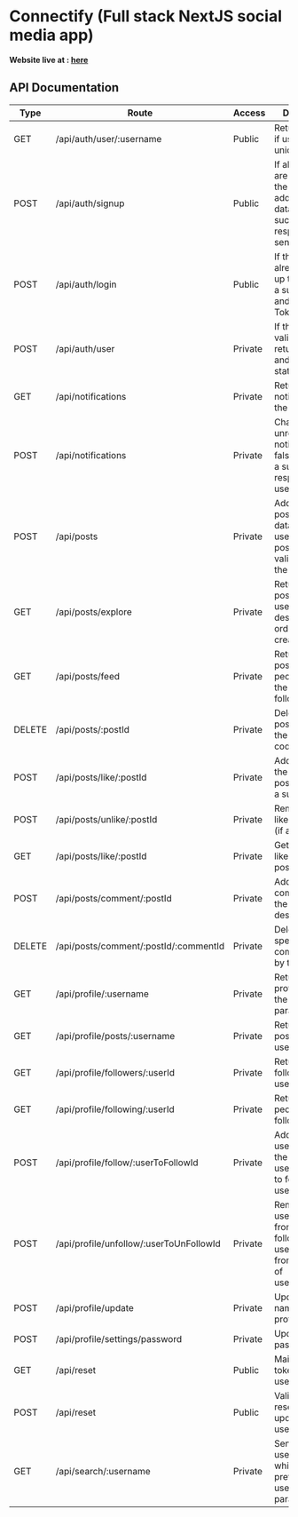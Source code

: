 # Connectify (Full stack NextJS social media app)

<strong>Website live at : [here](https://connectify-socialmedia.herokuapp.com/)</strong>

## API Documentation

| Type   | Route                                   | Access  | Description                                                                                            |
| ------ | --------------------------------------- | ------- | ------------------------------------------------------------------------------------------------------ |
| GET    | /api/auth/user/:username                | Public  | Return success if username is unique                                                                   |
| POST   | /api/auth/signup                        | Public  | If all the fields are valid then the user is added to the database and a success response is sent back |
| POST   | /api/auth/login                         | Public  | If the user is already signed up then it sends a success code and a JWT Token                          |
| POST   | /api/auth/user                          | Private | If the user is valid then it returns user and user follow stats                                        |
| GET    | /api/notifications                      | Private | Returns all the notifications if the user is valid                                                     |
| POST   | /api/notifications                      | Private | Changes the unread notifications to false and send a success response if user is valid                 |
| POST   | /api/posts                              | Private | Adds a new post to the database if the user and all post details is valid and return the new post      |
| GET    | /api/posts/explore                      | Private | Returns all the posts by all the users in descending order of created time                             |
| GET    | /api/posts/feed                         | Private | Returns all the posts by the people whom the user is following                                         |
| DELETE | /api/posts/:postId                      | Private | Deletes the post and return the success code                                                           |
| POST   | /api/posts/like/:postId                 | Private | Adds a like by the user to the post and return a sucess code                                           |
| POST   | /api/posts/unlike/:postId               | Private | Removes the like by the user (if any)                                                                  |
| GET    | /api/posts/like/:postId                 | Private | Gets all the likes on the post                                                                         |
| POST   | /api/posts/comment/:postId              | Private | Adds a comment by the user to the desired post                                                         |
| DELETE | /api/posts/comment/:postId/:commentId   | Private | Deletes the specific comment made by the user                                                          |
| GET    | /api/profile/:username                  | Private | Returns the profile as per the username param                                                          |
| GET    | /api/profile/posts/:username            | Private | Returns all the posts by the username                                                                  |
| GET    | /api/profile/followers/:userId          | Private | Returns all the followers of the user                                                                  |
| GET    | /api/profile/following/:userId          | Private | Returns all the people user is following                                                               |
| POST   | /api/profile/follow/:userToFollowId     | Private | Adds userToFollow to the following of user and user to followers of userToFollow                       |
| POST   | /api/profile/unfollow/:userToUnFollowId | Private | Removes userToUnFollow from the following of user and user from followers of userToUnFollow            |
| POST   | /api/profile/update                     | Private | Updates user name, bio and profile picture                                                             |
| POST   | /api/profile/settings/password          | Private | Updates user password                                                                                  |
| GET    | /api/reset                              | Public  | Mails a reset token to the user                                                                        |
| POST   | /api/reset                              | Public  | Validates the reset token and updates the user password                                                |
| GET    | /api/search/:username                   | Private | Sends all the username which have a prefix the username param                                          |
